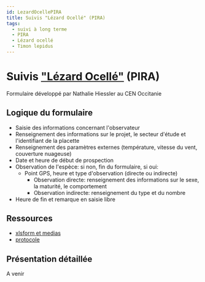 ```yaml
---
id: LezardOcellePIRA
title: Suivis "Lézard Ocellé" (PIRA)
tags:
  - suivi à long terme
  - PIRA
  - Lézard ocellé
  - Timon lepidus
---
```

# Suivis ["Lézard Ocellé"](https://inpn.mnhn.fr/espece/cd_nom/79273) (PIRA)

Formulaire développé par Nathalie Hiessler au CEN Occitanie

## Logique du formulaire

* Saisie des informations concernant l'observateur
* Renseignement des informations sur le projet, le secteur d'étude et l'identifiant de la placette
* Renseignement des paramètres externes (température, vitesse du vent, couverture nuageuse)
* Date et heure de début de prospection
* Observation de l'espèce: si non, fin du formulaire, si oui:
  * Point GPS, heure et type d'observation (directe ou indirecte)
    * Observation directe: renseignement des informations sur le sexe, la maturité, le comportement
    * Observation indirecte: renseignement du type et du nombre
* Heure de fin et remarque en saisie libre

## Ressources

* [xlsform et medias](../fichiers/lezard_ocelle_pira/xlsform_et_medias/)
* [protocole](..//fichiers/lezard_ocelle_pira/protocole_et_fichier_modeles/)

## Présentation détaillée

A venir

